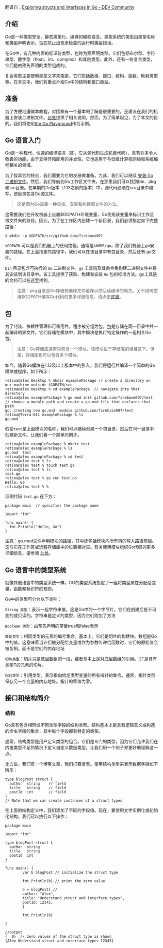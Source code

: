 翻译自：[Exploring structs and interfaces in Go - DEV Community](https://dev.to/bnevilleoneill/exploring-structs-and-interfaces-in-go-31ho)

## 介绍

Go是一种类型安全、静态类型化、编译的编程语言。类型系统的类型由类型名称和类型声明表示，旨在防止出现未检查的运行时类型错误。

在Go中，有几种内置的标识符类型，也称为预声明类型。它们包括布尔型、字符串型、数字型（float、int、complex）和其他类型。此外，还有一些复合类型，它们是由预先声明的类型组成的。

复合类型主要使用类型文字来指定。它们包括数组、接口、结构、函数、映射类型等。在本文中，我们将重点介绍Go中的结构和接口类型。

## 准备

为了方便地遵循本教程，对围棋有一个基本的了解是很重要的。还建议在我们的机器上安装二进制文件。[此处](https://golang.org/doc/install)提供了相关说明。然而，为了简单起见，为了本文的目的，我们将使用[the Go Playground](https://play.golang.org/)作为示例。

## Go 语言入门

Go是一种现代、快速的编译语言（即，它从源代码生成机器代码），具有许多令人敬畏的功能。由于支持开箱即用的并发性，它也适用于与低级计算机网络和系统编程相关的领域。



为了探索它的特点，我们需要为它的发展做准备。为此，我们可以继续 [安装 Go 二进制文件](https://golang.org/doc/install)。然后，我们导航到Go工作区文件夹，在那里我们可以找到bin、pkg和src目录。在早期的Go版本（1.13之前的版本）中，源代码必须在src目录中编写，该目录包含Go源文件。



>  这是因为Go需要一种查找、安装和构建源文件的方法。



这需要我们在开发机器上设置$GOPATH环境变量，Go使用该变量来标识工作区根文件夹的路径。因此，为了在工作区内创建一个新目录，我们必须指定如下完整路径：



```
$ mkdir -p $GOPATH/src/github.com/firebase007
```



`$GOPATH` 可以是我们机器上的任何路径，通常是`$HOME/go`，除了我们机器上go安装的路径。在上面指定的路径中，我们可以在该目录中有包目录，然后还有.go文件。



`bin` 目录包含可执行的 `Go` 二进制文件。`go` 工具链及其命令集构建二进制文件并将其安装到该目录中。该工具提供了获取、构建和安装 `Go` 包的标准方法。go工具链的文档可以在[这里](https://golang.org/cmd/go/)找到。



> 注意：pkg目录是Go存储预编译文件缓存以供后续编译的地方。关于如何使用$GOPATH编写Go代码的更多详细信息，请点击[这里](https://golang.org/doc/gopath_code.html)。



## 包



为了封装、依赖性管理和可重用性，程序被分组为包。[包](https://golang.org/pkg/)是存储在同一目录中并一起编译的源文件。它们存储在模块中，其中模块是执行特定操作的一组相关Go包。



> 注意：Go存储库通常只包含一个模块，该模块位于存储库的根目录下。但是，存储库也可以包含多个模块。



如今，随着Go模块在1.13及以上版本中的引入，我们将运行并编译一个简单的Go模块或程序，如下所示：



```
retina@alex Desktop % mkdir examplePackage // create a directory on our machine outside $GOPATH/src
retina@alex Desktop % cd examplePackage  // navigate into that directory
retina@alex examplePackage % go mod init github.com/firebase007/test  // choose a module path and create a go.mod file that declares that path
go: creating new go.mod: module github.com/firebase007/test
retina@Terra-011 examplePackage % ls
go.mod
```



假设`test`是上面模块的名称，我们可以继续创建一个包目录，然后在同一目录中创建新文件。让我们看一个简单的例子。



```
retina@alex examplePackage % mkdir test
retina@alex examplePackage % ls
go.mod  test
retina@alex examplePackage % cd test 
retina@alex test % ls
retina@alex test % touch test.go
retina@alex test % ls
test.go
retina@alex test % go run test.go 
Hello, Go
retina@alex test % %
```



示例代码 `test.go` 在下方：



```
package main  // specifies the package name

import "fmt"

func main() {
  fmt.Println("Hello, Go")
}
```



注意：go.mod文件声明模块的路径，其中还包括模块内所有包的导入路径前缀。这与它在工作区或远程存储库中的位置相对应。有关使用模块组织Go代码的更多详细信息，请参阅 [此处](https://golang.org/doc/code.html#Organization)。



## Go 语言中的类型系统



就像其他语言中的类型系统一样，GO的类型系统指定了一组将类型属性分配给变量，函数和标识符的规则。



Go中的类型可分为以下类别：



`String 类型`：表示一组字符串值，这是Go中的一个字节片。它们在创建后是不可变的或只读的。字符串是定义的类型，因为它们附加了方法



`Boolean 类型`：由预先声明的常量true和false表示



`数组类型`：相同类型的元素的编号集合。基本上，它们是切片的构建块。数组是Go中的值，这意味着当它们被分配给变量或作为参数传递给函数时，它们的原始值会被复制，而不是它们的内存地址



`切片类型`：切片只是底层数组的一段，或者基本上是对底层数组的引用。[]T是具有类型T的元素的切片。



`指针类型`：引用类型，表示指向给定类型变量的所有指针的集合。通常，指针类型保存另一个变量的内存地址。指针的零值为零。



## 接口和结构简介



### 结构



Go具有包含相同或不同类型字段的结构类型。结构基本上是具有逻辑意义或构造的命名字段的集合，其中每个字段都有特定的类型。



通常，结构类型是用户定义类型的组合。它们是专门的类型，因为它们允许我们在内置类型不足的情况下定义自定义数据类型。让我们用一个例子来更好地理解这一点。



比方说，我们有一个博客文章，我们打算发表。使用结构类型来表示数据字段如下所示：



```
type blogPost struct {
  author  string    // field
  title   string    // field  
  postId  int       // field
}
// Note that we can create instances of a struct types
```



在上面的结构定义中，我们添加了不同的字段值。现在，要使用文字实例化或初始化结构，我们可以执行以下操作：



```
package main

import "fmt"

type blogPost struct {
  author  string
  title   string
  postId  int  
}

func main() {
        var b blogPost // initialize the struct type

        fmt.Println(b) // print the zero value       

        b = blogPost{ //
        author: "Alex",
        title: "Understand struct and interface types",
        postId: 12345,
        }

        fmt.Println(b)        

}

//output
{  0}  // zero values of the struct type is shown
{Alex Understand struct and interface types 12345}
```






